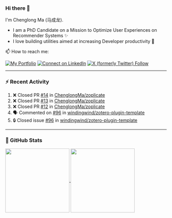 ### Hi there 👋

I'm Chenglong Ma (马成龙). 

* I am a PhD Candidate on a Mission to Optimize User Experiences on Recommender Systems ✨
* I love building utilities aimed at increasing Developer productivity 💪 

📫 How to reach me:

[![My Portfolio](https://img.shields.io/badge/Visit_me_at-https://chenglongma.com-blue)](https://chenglongma.com)
[![Connect on LinkedIn](https://img.shields.io/badge/--linkedin?label=LinkedIn&logo=LinkedIn&style=social)](https://www.linkedin.com/in/machenglong/)
[![X (formerly Twitter) Follow](https://img.shields.io/twitter/follow/ChenglongM)](https://twitter.com/ChenglongM)

---

### :zap: Recent Activity

<!--START_SECTION:activity-->
1. ❌ Closed PR [#14](https://github.com/ChenglongMa/zoplicate/pull/14) in [ChenglongMa/zoplicate](https://github.com/ChenglongMa/zoplicate)
2. ❌ Closed PR [#13](https://github.com/ChenglongMa/zoplicate/pull/13) in [ChenglongMa/zoplicate](https://github.com/ChenglongMa/zoplicate)
3. ❌ Closed PR [#12](https://github.com/ChenglongMa/zoplicate/pull/12) in [ChenglongMa/zoplicate](https://github.com/ChenglongMa/zoplicate)
4. 🗣 Commented on [#96](https://github.com/windingwind/zotero-plugin-template/issues/96#issuecomment-1882304276) in [windingwind/zotero-plugin-template](https://github.com/windingwind/zotero-plugin-template)
5. 🔒 Closed issue [#96](https://github.com/windingwind/zotero-plugin-template/issues/96) in [windingwind/zotero-plugin-template](https://github.com/windingwind/zotero-plugin-template)
<!--END_SECTION:activity-->

---

### 🌱 GitHub Stats

<a href="https://github.com/ChenglongMa#-github-stats">
  <img height=200 align="center" src="https://github-readme-stats.vercel.app/api?username=ChenglongMa" />
</a>
<a href="https://github.com/ChenglongMa#-github-stats">
  <img height=200 align="center" src="https://github-readme-stats.vercel.app/api/top-langs?username=ChenglongMa&layout=compact&langs_count=8&card_width=320" />
</a>


<!--
**ChenglongMa/ChenglongMa** is a ✨ _special_ ✨ repository because its `README.md` (this file) appears on your GitHub profile.

Here are some ideas to get you started:

- 🔭 I’m currently working on ...
- 🌱 I’m currently learning ...
- 👯 I’m looking to collaborate on ...
- 🤔 I’m looking for help with ...
- 💬 Ask me about ...
- 📫 How to reach me: ...
- 😄 Pronouns: ...
- ⚡ Fun fact: ...

![Chenglong's GitHub stats](https://github-readme-stats.vercel.app/api?username=ChenglongMa&show_icons=true&count_private=true)

---

![Top Langs](https://github-readme-stats.vercel.app/api/top-langs/?username=ChenglongMa)

---
-->
